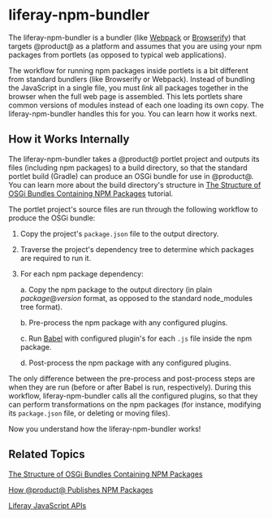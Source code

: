 # liferay-npm-bundler [](id=liferay-npm-bundler)

The liferay-npm-bundler is a bundler (like [Webpack](https://webpack.github.io/) 
or [Browserify](http://browserify.org/)) that targets @product@ as a platform 
and assumes that you are using your npm packages from portlets 
(as opposed to typical web applications). 

The workflow for running npm packages inside portlets is a bit different from 
standard bundlers (like Browserify or Webpack). Instead of bundling the 
JavaScript in a single file, you must *link* all packages together in the 
browser when the full web page is assembled. This lets portlets share common 
versions of modules instead of each one loading its own copy. The 
liferay-npm-bundler handles this for you. You can learn how it works next.

## How it Works Internally [](id=how-it-works-internally)

The liferay-npm-bundler takes a @product@ portlet project and outputs its files 
(including npm packages) to a build directory, so that the standard portlet 
build (Gradle) can produce an OSGi bundle for use in @product@. You can learn 
more about the build directory's structure in 
[The Structure of OSGi Bundles Containing NPM Packages](/develop/tutorials/-/knowledge_base/7-0/the-structure-of-osgi-bundles-containing-npm-packages) 
tutorial.

The portlet project's source files are run through the following workflow to 
produce the OSGi bundle:

1.  Copy the project's `package.json` file to the output directory.

2.  Traverse the project's dependency tree to determine which packages are 
    required to run it.

3.  For each npm package dependency:

    a. Copy the npm package to the output directory (in plain *package*@*version* 
        format, as opposed to the standard node_modules tree format).

    b. Pre-process the npm package with any configured plugins.

    c. Run [Babel](https://babeljs.io/) with configured plugin's for each `.js` 
        file inside the npm package.

    d. Post-process the npm package with any configured plugins.

The only difference between the pre-process and post-process steps are when they 
are run (before or after Babel is run, respectively). During this workflow, 
liferay-npm-bundler calls all the configured plugins, so that they can 
perform transformations on the npm packages (for instance, modifying its 
`package.json` file, or deleting or moving files).

Now you understand how the liferay-npm-bundler works!

## Related Topics [](id=related-topics)

[The Structure of OSGi Bundles Containing NPM Packages](/develop/tutorials/-/knowledge_base/7-0/the-structure-of-osgi-bundles-containing-npm-packages)

[How @product@ Publishes NPM Packages](/develop/tutorials/-/knowledge_base/7-0/how-liferay-portal-publishes-npm-packages)

[Liferay JavaScript APIs](/develop/tutorials/-/knowledge_base/7-0/liferay-javascript-apis)
